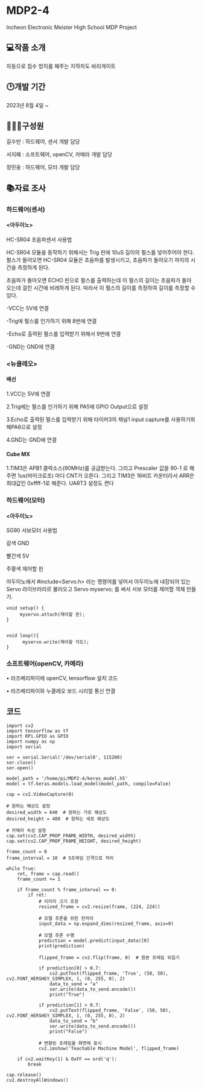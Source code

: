 # MDP2-4

Incheon Electronic Meister High School MDP Project

## 💻작품 소개

자동으로 침수 방지를 해주는 지하차도 바리게이트

## 🕑개발 기간

2023년 8월 4일 ~

## 👩‍👦‍👦구성원

길수빈 : 하드웨어, 센서 개발 담당

서지혜 : 소프트웨어, openCV, 카메라 개발 담당

정민웅 : 하드웨어, 모터 개발 담당

## 📚자료 조사

### 하드웨어(센서)    

#### <아두이노>
HC-SR04 초음파센서 사용법


HC-SR04 모듈을 동작하기 위해서는 Trig 핀에 10uS 길이의 펄스를 넣어주어야 한다. 펄스가 들어오면 HC-SR04 모듈은 초음파를 발생시키고, 초음파가 돌아오기 까지의 시간을 측정하게 된다.


초음파가 돌아오면 ECHO 핀으로 펄스를 출력하는데 이 펄스의 길이는 초음파가 돌아오는데 걸린 시간에 비레하게 된다. 따라서 이 펄스의 길이를 측정하여 길이를 측정할 수 있다.


-VCC는 5V에 연결


-Trig에 펄스를 인가하기 위해 8번에 연결


-Echo로 출력된 펄스를 입력받기 위해서 9번에 연결


-GND는 GND에 연결

### <뉴클레오>

#### 배선

1.VCC는 5V에 연결


2.Trig에는 펄스를 인가하기 위해 PA5에 GPIO Output으로 설정	


3.Echo로 출력된 펄스를 입력받기 위해 타이머3의 채널1 input capture를 사용하기위해PA6으로 설정


4.GND는 GND에 연결

#### Cube MX

1.TIM3은 APB1 클락소스(90MHz)를 공급받는다. 그리고 Prescaler 값을 90-1 로 해주면 1us(마이크로초) 마다 CNT가 오른다. 그리고 TIM3은 16비트 카운터라서 ARR은 최대값인 0xffff-1로 해준다. UART3 설정도 켠다
  

### 하드웨어(모터)

#### <아두이노>
SG90 서보모터 사용법


갈색 GND


빨간색 5V


주황색 제어할 핀

아두이노에서 #include<Servo.h> 라는 명령어를 넣어서 아두이노에 내장되어 있는 Servo 라이브러리르 불러오고
Servo myservo;  를 써서 서보 모터를 제어할 객체 만들기.

    
    void setup() {
         myservo.attach(제어할 핀);
    }
    

    void loop(){
          myservo.write(제어할 각도);
    }
    

### 소프트웨어(openCV, 카메라)

• 라즈베리파이에 openCV, tensorflow 설치 코드

• 라즈베리파이와 누클레오 보드 시리얼 통신 연결

## 코드

    import cv2
    import tensorflow as tf
    import RPi.GPIO as GPIO
    import numpy as np
    import serial
    
    ser = serial.Serial('/dev/serial0', 115200)
    ser.close()
    ser.open()
    
    model_path = '/home/pi/MDP2-4/keras_model.h5'
    model = tf.keras.models.load_model(model_path, compile=False)
    
    cap = cv2.VideoCapture(0)
    
    # 원하는 해상도 설정
    desired_width = 640  # 원하는 가로 해상도
    desired_height = 480  # 원하는 세로 해상도
    
    # 카메라 속성 설정
    cap.set(cv2.CAP_PROP_FRAME_WIDTH, desired_width)
    cap.set(cv2.CAP_PROP_FRAME_HEIGHT, desired_height)
    
    frame_count = 0
    frame_interval = 10  # 5프레임 간격으로 처리
    
    while True:
        ret, frame = cap.read()
        frame_count += 1
    
        if frame_count % frame_interval == 0:
            if ret:
                # 이미지 크기 조정
                resized_frame = cv2.resize(frame, (224, 224))
    
                # 모델 추론을 위한 전처리
                input_data = np.expand_dims(resized_frame, axis=0)
    
                # 모델 추론 수행
                prediction = model.predict(input_data)[0]
                print(prediction)
    
                flipped_frame = cv2.flip(frame, 0)  # 원본 프레임 뒤집기
    
                if prediction[0] > 0.7:
                    cv2.putText(flipped_frame, 'True', (50, 50), cv2.FONT_HERSHEY_SIMPLEX, 1, (0, 255, 0), 2)
                    data_to_send = "a"
                    ser.write(data_to_send.encode())
                    print("True")
    
                if prediction[1] > 0.7:
                    cv2.putText(flipped_frame, 'False', (50, 50), cv2.FONT_HERSHEY_SIMPLEX, 1, (0, 255, 0), 2)
                    data_to_send = "b"
                    ser.write(data_to_send.encode())
                    print("False")
    
                # 변환된 프레임을 화면에 표시
                cv2.imshow('Teachable Machine Model', flipped_frame)
    
        if cv2.waitKey(1) & 0xFF == ord('q'):
            break
    
    cap.release()
    cv2.destroyAllWindows()


    
















